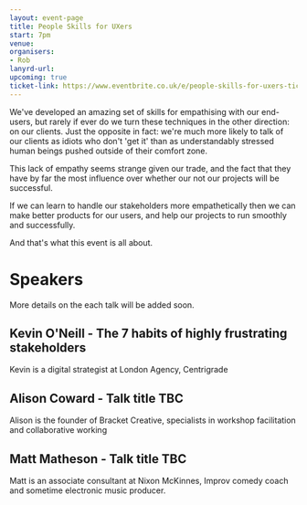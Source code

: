 ```yaml
---
layout: event-page
title: People Skills for UXers
start: 7pm
venue: 
organisers: 
- Rob
lanyrd-url: 
upcoming: true
ticket-link: https://www.eventbrite.co.uk/e/people-skills-for-uxers-tickets-15279945729
---
```


We've developed an amazing set of skills for empathising with our end-users, but rarely if ever do we turn these techniques in the other direction: on our clients. Just the opposite in fact: we're much more likely to talk of our clients as idiots who don't 'get it' than as understandably stressed human beings pushed outside of their comfort zone.

This lack of empathy seems strange given our trade, and the fact that they have by far the most influence over whether our not our projects will be successful.

If we can learn to handle our stakeholders more empathetically then we can make better products for our users, and help our projects to run smoothly and successfully.

And that's what this event is all about. 

# Speakers

More details on the each talk will be added soon.

## Kevin O'Neill - The 7 habits of highly frustrating stakeholders

Kevin is a digital strategist at London Agency, Centrigrade

## Alison Coward - Talk title TBC
 
Alison is the founder of Bracket Creative, specialists in workshop facilitation and collaborative working

## Matt Matheson -  Talk title TBC

Matt is an associate consultant at Nixon McKinnes, Improv comedy coach and sometime electronic music producer.
